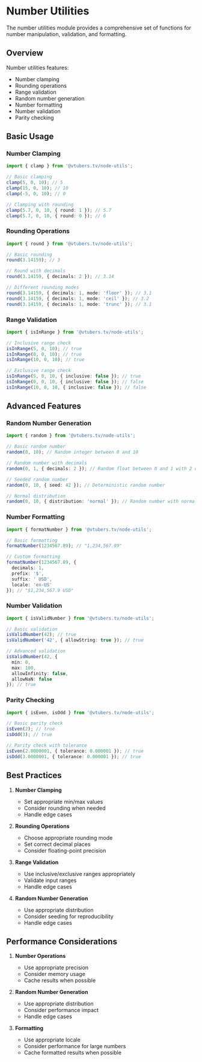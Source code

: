 # Number Utilities

The number utilities module provides a comprehensive set of functions for number manipulation, validation, and formatting.

## Overview

Number utilities features:
- Number clamping
- Rounding operations
- Range validation
- Random number generation
- Number formatting
- Number validation
- Parity checking

## Basic Usage

### Number Clamping

```typescript
import { clamp } from '@vtubers.tv/node-utils';

// Basic clamping
clamp(5, 0, 10); // 5
clamp(15, 0, 10); // 10
clamp(-5, 0, 10); // 0

// Clamping with rounding
clamp(5.7, 0, 10, { round: 1 }); // 5.7
clamp(5.7, 0, 10, { round: 0 }); // 6
```

### Rounding Operations

```typescript
import { round } from '@vtubers.tv/node-utils';

// Basic rounding
round(3.14159); // 3

// Round with decimals
round(3.14159, { decimals: 2 }); // 3.14

// Different rounding modes
round(3.14159, { decimals: 1, mode: 'floor' }); // 3.1
round(3.14159, { decimals: 1, mode: 'ceil' }); // 3.2
round(3.14159, { decimals: 1, mode: 'trunc' }); // 3.1
```

### Range Validation

```typescript
import { isInRange } from '@vtubers.tv/node-utils';

// Inclusive range check
isInRange(5, 0, 10); // true
isInRange(0, 0, 10); // true
isInRange(10, 0, 10); // true

// Exclusive range check
isInRange(5, 0, 10, { inclusive: false }); // true
isInRange(0, 0, 10, { inclusive: false }); // false
isInRange(10, 0, 10, { inclusive: false }); // false
```

## Advanced Features

### Random Number Generation

```typescript
import { random } from '@vtubers.tv/node-utils';

// Basic random number
random(0, 10); // Random integer between 0 and 10

// Random number with decimals
random(0, 1, { decimals: 2 }); // Random float between 0 and 1 with 2 decimal places

// Seeded random number
random(0, 10, { seed: 42 }); // Deterministic random number

// Normal distribution
random(0, 10, { distribution: 'normal' }); // Random number with normal distribution
```

### Number Formatting

```typescript
import { formatNumber } from '@vtubers.tv/node-utils';

// Basic formatting
formatNumber(1234567.89); // "1,234,567.89"

// Custom formatting
formatNumber(1234567.89, {
  decimals: 1,
  prefix: '$',
  suffix: ' USD',
  locale: 'en-US'
}); // "$1,234,567.9 USD"
```

### Number Validation

```typescript
import { isValidNumber } from '@vtubers.tv/node-utils';

// Basic validation
isValidNumber(42); // true
isValidNumber('42', { allowString: true }); // true

// Advanced validation
isValidNumber(42, {
  min: 0,
  max: 100,
  allowInfinity: false,
  allowNaN: false
}); // true
```

### Parity Checking

```typescript
import { isEven, isOdd } from '@vtubers.tv/node-utils';

// Basic parity check
isEven(2); // true
isOdd(3); // true

// Parity check with tolerance
isEven(2.0000001, { tolerance: 0.000001 }); // true
isOdd(3.0000001, { tolerance: 0.000001 }); // true
```

## Best Practices

1. **Number Clamping**
   - Set appropriate min/max values
   - Consider rounding when needed
   - Handle edge cases

2. **Rounding Operations**
   - Choose appropriate rounding mode
   - Set correct decimal places
   - Consider floating-point precision

3. **Range Validation**
   - Use inclusive/exclusive ranges appropriately
   - Validate input ranges
   - Handle edge cases

4. **Random Number Generation**
   - Use appropriate distribution
   - Consider seeding for reproducibility
   - Handle edge cases

## Performance Considerations

1. **Number Operations**
   - Use appropriate precision
   - Consider memory usage
   - Cache results when possible

2. **Random Number Generation**
   - Use appropriate distribution
   - Consider performance impact
   - Handle edge cases

3. **Formatting**
   - Use appropriate locale
   - Consider performance for large numbers
   - Cache formatted results when possible 